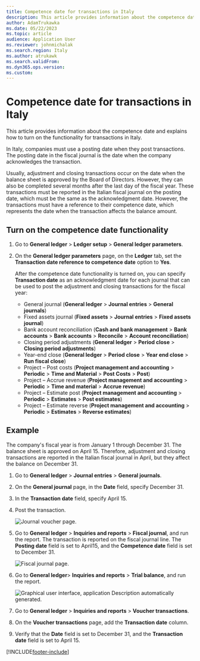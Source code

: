 ```yaml
---
title: Competence date for transactions in Italy
description: This article provides information about the competence date for transactions functionality in Italy.
author: AdamTrukawka
ms.date: 05/22/2023
ms.topic: article
audience: Application User
ms.reviewer: johnmichalak
ms.search.region: Italy
ms.author: atrukawk
ms.search.validFrom: 
ms.dyn365.ops.version: 
ms.custom: 
---
```


# Competence date for transactions in Italy

This article provides information about the competence date and explains how to turn on the functionality for transactions in Italy.

In Italy, companies must use a posting date when they post transactions. The posting date in the fiscal journal is the date when the company acknowledges the transaction.

Usually, adjustment and closing transactions occur on the date when the balance sheet is approved by the Board of Directors. However, they can also be completed several months after the last day of the fiscal year. These transactions must be reported in the Italian fiscal journal on the posting date, which must be the same as the acknowledgment date. However, the transactions must have a reference to their competence date, which represents the date when the transaction affects the balance amount.

## Turn on the competence date functionality

1.  Go to **General ledger** > **Ledger setup** > **General ledger parameters**.
2.  On the **General ledger parameters** page, on the **Ledger** tab, set the **Transaction date reference to competence date** option to **Yes**.

    After the competence date functionality is turned on, you can specify **Transaction date** as an acknowledgment date for each journal that can be used to post the adjustment and closing transactions for the fiscal year:

    -   General journal (**General ledger** > **Journal entries** > **General journals**)
    -   Fixed assets journal (**Fixed assets** > **Journal entries** > **Fixed assets journal**)
    -   Bank account reconciliation (**Cash and bank management** > **Bank accounts** > **Bank accounts** > **Reconcile** > **Account reconciliation**)
    -   Closing period adjustments (**General ledger** > **Period close** > **Closing period adjustments**)
    -   Year-end close (**General ledger** > **Period close** > **Year end close** > **Run fiscal close**)
    -   Project – Post costs (**Project management and accounting** > **Periodic** > **Time and Material** > **Post Costs** > **Post**)
    -   Project – Accrue revenue (**Project management and accounting** > **Periodic** > **Time and material** > **Accrue revenue**)
    -   Project – Estimate post (**Project management and accounting** > **Periodic** > **Estimates** > **Post estimates**)
    -   Project – Estimate reverse (**Project management and accounting** > **Periodic** > **Estimates** > **Reverse estimates**)

## Example

The company's fiscal year is from January 1 through December 31. The balance sheet is approved on April 15. Therefore, adjustment and closing transactions are reported in the Italian fiscal journal in April, but they affect the balance on December 31.

1. Go to **General ledger** > **Journal entries** > **General journals**.
2. On the **General journal** page, in the **Date** field, specify December 31.
3. In the **Transaction date** field, specify April 15.
4. Post the transaction.

    ![Journal voucher page.](../media/ITA-Competence-date-for-transactions-2-general-journal.png)

5. Go to **General ledger** > **Inquiries and reports** > **Fiscal journal**, and run the report. The transaction is reported on the fiscal journal line. The **Posting date** field is set to April15, and the **Competence date** field is set to December 31.

    ![Fiscal journal page.](../media/ITA-Competence-date-for-transactions-3-fiscal-journal.png)

6. Go to **General ledger**> **Inquiries and reports** > **Trial balance**, and run the report.

    ![Graphical user interface, application Description automatically generated.](../media/ITA-Competence-date-for-transactions-4-trial-balance.png)

7. Go to **General ledger** > **Inquiries and reports** > **Voucher transactions**.
8. On the **Voucher transactions** page, add the **Transaction date** column.
9. Verify that the **Date** field is set to December 31, and the **Transaction date** field is set to April 15.

[!INCLUDE[footer-include](../../../includes/footer-banner.md)]

